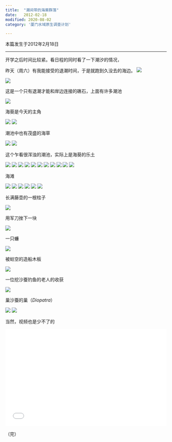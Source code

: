 ```yaml
---
title:  "潮间带的海葵群落"
date:   2012-02-18
modified: 2020-08-02
category: '厦门水域原生调查计划'

---
```


本篇发生于2012年2月18日

---

开学之后时间比较紧。看日程的同时看了一下潮汐的情况，

昨天（周六）有我能接受的退潮时间，于是就跑到久没去的海边。
<img class='disc' src='https://lykoseremos.github.io/gmalb-03/syys4/1.jpg'>

<img class='disc' src='https://lykoseremos.github.io/gmalb-03/syys4/2.jpg'>

这是一个只有退潮才能和岸边连接的礁石，上面有许多潮池

<img class='disc' src='https://lykoseremos.github.io/gmalb-03/syys4/3.jpg'>

海葵是今天的主角

<img class='disc' src='https://lykoseremos.github.io/gmalb-03/syys4/4.jpg'>

<img class='disc' src='https://lykoseremos.github.io/gmalb-03/syys4/5.jpg'>

潮池中也有茂盛的海草

<img class='disc' src='https://lykoseremos.github.io/gmalb-03/syys4/6.jpg'>

<img class='disc' src='https://lykoseremos.github.io/gmalb-03/syys4/7.jpg'>

这个乍看很浑浊的潮池，实际上是海葵的乐土

<img class='disc' src='https://lykoseremos.github.io/gmalb-03/syys4/8.jpg'>

<img class='disc' src='https://lykoseremos.github.io/gmalb-03/syys4/9.jpg'>

<img class='disc' src='https://lykoseremos.github.io/gmalb-03/syys4/10.jpg'>

<img class='disc' src='https://lykoseremos.github.io/gmalb-03/syys4/11.jpg'>

<img class='disc' src='https://lykoseremos.github.io/gmalb-03/syys4/12.jpg'>

<img class='disc' src='https://lykoseremos.github.io/gmalb-03/syys4/13.jpg'>

<img class='disc' src='https://lykoseremos.github.io/gmalb-03/syys4/14.jpg'>

<img class='disc' src='https://lykoseremos.github.io/gmalb-03/syys4/15.jpg'>

<img class='disc' src='https://lykoseremos.github.io/gmalb-03/syys4/16.jpg'>

<img class='disc' src='https://lykoseremos.github.io/gmalb-03/syys4/17.jpg'>

<img class='disc' src='https://lykoseremos.github.io/gmalb-03/syys4/18.jpg'>

海滩

<img class='disc' src='https://lykoseremos.github.io/gmalb-03/syys4/19.jpg'>

<img class='disc' src='https://lykoseremos.github.io/gmalb-03/syys4/20.jpg'>

<img class='disc' src='https://lykoseremos.github.io/gmalb-03/syys4/21.jpg'>

<img class='disc' src='https://lykoseremos.github.io/gmalb-03/syys4/22.jpg'>

<img class='disc' src='https://lykoseremos.github.io/gmalb-03/syys4/23.jpg'>

<img class='disc' src='https://lykoseremos.github.io/gmalb-03/syys4/24.jpg'>

长满藤壶的一根柱子

<img class='disc' src='https://lykoseremos.github.io/gmalb-03/syys4/25.jpg'>

用军刀挫下一块

<img class='disc' src='https://lykoseremos.github.io/gmalb-03/syys4/26.jpg'>

一只蠊

<img class='disc' src='https://lykoseremos.github.io/gmalb-03/syys4/27.jpg'>

被蛀空的造船木板

<img class='disc' src='https://lykoseremos.github.io/gmalb-03/syys4/28.jpg'>

一位挖沙蚕钓鱼的老人的收获

<img class='disc' src='https://lykoseremos.github.io/gmalb-03/syys4/29.jpg'>

巢沙蚕的巢（<i>Diopatra</i>）

<img class='disc' src='https://lykoseremos.github.io/gmalb-03/syys4/30.jpg'>

<img class='disc' src='https://lykoseremos.github.io/gmalb-03/syys4/31.jpg'>

当然，视频也是少不了的

<div style="position: relative; padding: 30% 45%;">

<iframe style="position: absolute; width: 100%; height: 100%; left: 0; top: 0;" src="//player.bilibili.com/player.html?aid=884056368&bvid=BV15K4y1v7SA&cid=219473455&page=1&as_wide=1&high_quality=1&danmaku=0" frameborder="no" scrolling="no"></iframe>
</div>


（完）
